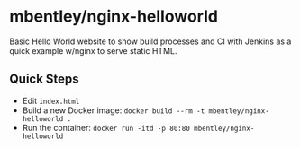 mbentley/nginx-helloworld
==========================

Basic Hello World website to show build processes and CI with Jenkins as a quick example w/nginx to serve static HTML.

## Quick Steps
 - Edit `index.html`
 - Build a new Docker image: `docker build --rm -t mbentley/nginx-helloworld .`
 - Run the container: `docker run -itd -p 80:80 mbentley/nginx-helloworld`
